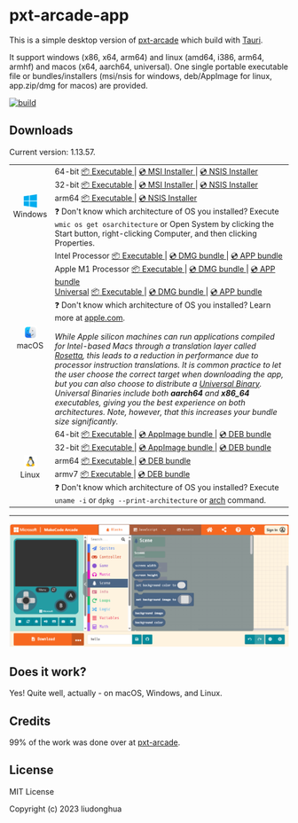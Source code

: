 # pxt-arcade-app 

This is a simple desktop version of [pxt-arcade](https://github.com/microsoft/pxt-arcade) which build with [Tauri](https://tauri.studio/).

It support windows (x86, x64, arm64) and linux (amd64, i386, arm64, armhf) and macos (x64, aarch64, universal). One single portable executable file or bundles/installers (msi/nsis for windows, deb/AppImage for linux, app.zip/dmg for macos) are provided.

[![build](https://github.com/liudonghua123/pxt-arcade-app/actions/workflows/build.yml/badge.svg)](https://github.com/liudonghua123/pxt-arcade-app/actions/workflows/build.yml)

## Downloads

Current version: 1.13.57.

<table class="is-fullwidth">
</thead>
<tbody>
</tbody>
  <tr>
    <td align="center">
      <img src="./.github/images/windows.png" width="24"><br />
      Windows
    </td>
    <td>
      <span>64-bit</span>
      <a href="https://github.com/liudonghua123/pxt-arcade-app/releases/latest/download/pxt-arcade-app-windows-1.13.57_x64.exe">
        📦 Executable
      </a> |
      <a href="https://github.com/liudonghua123/pxt-arcade-app/releases/latest/download/pxt-arcade-app-windows-1.13.57_x64.msi">
        💿 MSI Installer
      </a> |
      <a href="https://github.com/liudonghua123/pxt-arcade-app/releases/latest/download/pxt-arcade-app-windows-1.13.57_x64-setup.exe">
        💿 NSIS Installer
      </a><br />
      <span>32-bit</span>
      <a href="https://github.com/liudonghua123/pxt-arcade-app/releases/latest/download/pxt-arcade-app-windows-1.13.57_x86.exe">
        📦 Executable
      </a> |
      <a href="https://github.com/liudonghua123/pxt-arcade-app/releases/latest/download/pxt-arcade-app-windows-1.13.57_x86.msi">
        💿 MSI Installer
      </a> |
      <a href="https://github.com/liudonghua123/pxt-arcade-app/releases/latest/download/pxt-arcade-app-windows-1.13.57_x86-setup.exe">
        💿 NSIS Installer
      </a><br />
      <span>arm64</span>
      <a href="https://github.com/liudonghua123/pxt-arcade-app/releases/latest/download/pxt-arcade-app-windows-1.13.57_arm64.exe">
        📦 Executable
      </a> |
      <a href="https://github.com/liudonghua123/pxt-arcade-app/releases/latest/download/pxt-arcade-app-windows-1.13.57_arm64-setup.exe">
        💿 NSIS Installer
      </a><br />
      <span>
        ❓ Don't know which architecture of OS you installed? Execute <code>wmic os get osarchitecture</code> or Open System by clicking the Start button, right-clicking Computer, and then clicking Properties.
      </span>
    </td>
  </tr>
  <tr>
    <td align="center">
      <img src="./.github/images/macos.png" width="24"><br />
      macOS
    </td>
    <td>
      <span>Intel Processor</span>
      <a href="https://github.com/liudonghua123/pxt-arcade-app/releases/latest/download/pxt-arcade-app-macos-1.13.57_x64">
        📦 Executable
      </a> |
      <a href="https://github.com/liudonghua123/pxt-arcade-app/releases/latest/download/pxt-arcade-app-macos-1.13.57_x64.dmg">
        💿 DMG bundle
      </a> |
      <a href="https://github.com/liudonghua123/pxt-arcade-app/releases/latest/download/pxt-arcade-app-macos-1.13.57_x64.app.zip">
        💿 APP bundle
      </a><br />
      <span>Apple M1 Processor</span>
      <a href="https://github.com/liudonghua123/pxt-arcade-app/releases/latest/download/pxt-arcade-app-macos-1.13.57_aarch64">
        📦 Executable
      </a> |
      <a href="https://github.com/liudonghua123/pxt-arcade-app/releases/latest/download/pxt-arcade-app-macos-1.13.57_aarch64.dmg">
        💿 DMG bundle
      </a> |
      <a href="https://github.com/liudonghua123/pxt-arcade-app/releases/latest/download/pxt-arcade-app-macos-1.13.57_aarch64.app.zip">
        💿 APP bundle
      </a><br />
      <span><a href="https://developer.apple.com/documentation/apple-silicon/building-a-universal-macos-binary">Universal</a></span>
      <a href="https://github.com/liudonghua123/pxt-arcade-app/releases/latest/download/pxt-arcade-app-macos-1.13.57_universal">
        📦 Executable
      </a> |
      <a href="https://github.com/liudonghua123/pxt-arcade-app/releases/latest/download/pxt-arcade-app-macos-1.13.57_universal.dmg">
        💿 DMG bundle
      </a> |
      <a href="https://github.com/liudonghua123/pxt-arcade-app/releases/latest/download/pxt-arcade-app-macos-1.13.57_universal.app.zip">
        💿 APP bundle
      </a><br />
      <span>
        ❓ Don't know which architecture of OS you installed? Learn more at <a href="https://support.apple.com/en-us/HT211814">apple.com</a>.
      </span><br />
      <br />
      <i>
      While Apple silicon machines can run applications compiled for Intel-based Macs through a translation layer called <a href="https://support.apple.com/en-gb/HT211861">Rosetta</a>, this leads to a reduction in performance due to processor instruction translations. It is common practice to let the user choose the correct target when downloading the app, but you can also choose to distribute a <a href="https://developer.apple.com/documentation/apple-silicon/building-a-universal-macos-binary">Universal Binary</a>. Universal Binaries include both <b>aarch64</b> and <b>x86_64</b> executables, giving you the best experience on both architectures. Note, however, that this increases your bundle size significantly.
      </i>
    </td>
  </tr>
  <tr>
    <td align="center">
      <img src="./.github/images/linux.png" width="24"><br />
      Linux
    </td>
    <td>
      <span>64-bit</span>
      <a href="https://github.com/liudonghua123/pxt-arcade-app/releases/latest/download/pxt-arcade-app-linux-1.13.57_amd64">
        📦 Executable
      </a> |
      <a href="https://github.com/liudonghua123/pxt-arcade-app/releases/latest/download/pxt-arcade-app-linux-1.13.57_amd64.AppImage">
        💿 AppImage bundle
      </a> |
      <a href="https://github.com/liudonghua123/pxt-arcade-app/releases/latest/download/pxt-arcade-app-linux-1.13.57_amd64.deb">
        💿 DEB bundle
      </a><br />
      <span>32-bit</span>
      <a href="https://github.com/liudonghua123/pxt-arcade-app/releases/latest/download/pxt-arcade-app-linux-1.13.57_i386">
        📦 Executable
      </a> |
      <a href="https://github.com/liudonghua123/pxt-arcade-app/releases/latest/download/pxt-arcade-app-linux-1.13.57_i386.AppImage">
        💿 AppImage bundle
      </a> |
      <a href="https://github.com/liudonghua123/pxt-arcade-app/releases/latest/download/pxt-arcade-app-linux-1.13.57_i386.deb">
        💿 DEB bundle
      </a><br />
      <span>arm64</span>
      <a href="https://github.com/liudonghua123/pxt-arcade-app/releases/latest/download/pxt-arcade-app-linux-1.13.57_arm64">
        📦 Executable
      </a> |
      <a href="https://github.com/liudonghua123/pxt-arcade-app/releases/latest/download/pxt-arcade-app-linux-1.13.57_arm64.deb">
        💿 DEB bundle
      </a><br />
      <span>armv7</span>
      <a href="https://github.com/liudonghua123/pxt-arcade-app/releases/latest/download/pxt-arcade-app-linux-1.13.57_armhf">
        📦 Executable
      </a> |
      <a href="https://github.com/liudonghua123/pxt-arcade-app/releases/latest/download/pxt-arcade-app-linux-1.13.57_armhf.deb">
        💿 DEB bundle
      </a><br />
      <span>
        ❓ Don't know which architecture of OS you installed? Execute <code>uname -i</code> or <code>dpkg --print-architecture</code> or <a href="https://www.man7.org/linux/man-pages/man1/arch.1.html">arch</a> command.
      </span>
    </td>
  </tr>
</table>

<hr />

![Screenshot](./.github/images/preview.png)

## Does it work?

Yes! Quite well, actually - on macOS, Windows, and Linux.

## Credits

99% of the work was done over at [pxt-arcade](https://github.com/microsoft/pxt-arcade).

## License

MIT License

Copyright (c) 2023 liudonghua
